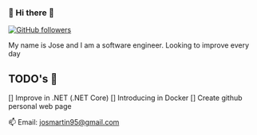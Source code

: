 ### 👋 Hi there 👋
[![GitHub followers](https://img.shields.io/github/followers/jrio95.svg?style=social&label=Follow&maxAge=2592000)](https://github.com/jrio95?tab=followers)

My name is Jose and I am a software engineer. Looking to improve every day

## TODO's 🌱
[] Improve in .NET (.NET Core)
[] Introducing in Docker
[] Create github personal web page

📫 Email: josmartin95@gmail.com
<!--
**jrio95/jrio95** is a ✨ _special_ ✨ repository because its `README.md` (this file) appears on your GitHub profile.

Here are some ideas to get you started:

- 🔭 I’m currently working on ...
- 🌱 I’m currently learning ...
- 👯 I’m looking to collaborate on ...
- 🤔 I’m looking for help with ...
- 💬 Ask me about ...
- 📫 How to reach me: ...
- 😄 Pronouns: ...
- ⚡ Fun fact: ...
-->

